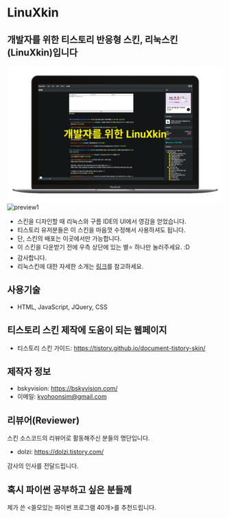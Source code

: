# LinuXkin

## 개발자를 위한 티스토리 반응형 스킨, 리눅스킨(LinuXkin)입니다

![리눅스킨](./preview.gif)
![preview1](https://user-images.githubusercontent.com/58966525/186295559-d92a5289-2f02-4884-8866-a0648231e835.png)

- 스킨을 디자인할 때 리눅스와 구름 IDE의 UI에서 영감을 얻었습니다.  
- 티스토리 유저분들은 이 스킨을 마음껏 수정해서 사용하셔도 됩니다.
- 단, 스킨의 배포는 이곳에서만 가능합니다.
- 이 스킨을 다운받기 전에 우측 상단에 있는 별:star: 하나만 눌러주세요. :D
- 감사합니다.
- 리눅스킨에 대한 자세한 소개는 [링크](https://bskyvision.com/1075)를 참고하세요.

## 사용기술

- HTML, JavaScript, JQuery, CSS

## 티스토리 스킨 제작에 도움이 되는 웹페이지

- 티스토리 스킨 가이드: <https://tistory.github.io/document-tistory-skin/>

## 제작자 정보

- bskyvision: <https://bskyvision.com/>
- 이메일: <kyohoonsim@gmail.com>

## 리뷰어(Reviewer)

스킨 소스코드의 리뷰어로 활동해주신 분들의 명단입니다.

- dolzi: <https://dolzi.tistory.com/>

감사의 인사를 전달드립니다.

## 혹시 파이썬 공부하고 싶은 분들께

제가 쓴 <쓸모있는 파이썬 프로그램 40개>를 추천드립니다.
